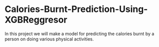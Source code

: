 # Calories-Burnt-Prediction-Using-XGBReggresor
In this project we will make a model for predicting the calories burnt by a person on doing various physical activities. 

